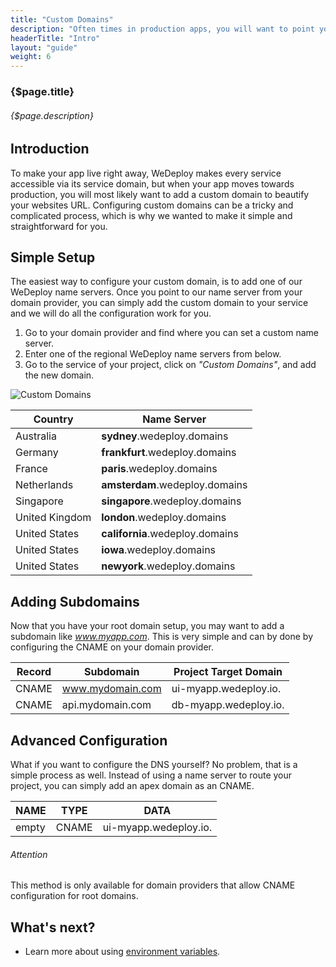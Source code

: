 ```yaml
---
title: "Custom Domains"
description: "Often times in production apps, you will want to point your service URL's to a custom domain so it's easier for users to find your site and more consistant with your message and branding."
headerTitle: "Intro"
layout: "guide"
weight: 6
---
```


### {$page.title}

###### {$page.description}

<article id="1">

## Introduction

To make your app live right away, WeDeploy makes every service accessible via its service domain, but when your app moves towards production, you will most likely want to add a custom domain to beautify your websites URL. Configuring custom domains can be a tricky and complicated process, which is why we wanted to make it simple and straightforward for you.

</article>

<article id="2">

## Simple Setup

The easiest way to configure your custom domain, is to add one of our WeDeploy name servers. Once you point to our name server from your domain provider, you can simply add the custom domain to your service and we will do all the configuration work for you.

1. Go to your domain provider and find where you can set a custom name server.
2. Enter one of the regional WeDeploy name servers from below.
3. Go to the service of your project, click on _"Custom Domains"_, and add the new domain.

![Custom Domains](/images/docs/intro/custom-domains--settings.png)

<div class="table-container">

| Country           | Name Server                     |
| ----------------- | ------------------------------- |
| Australia         | **sydney**.wedeploy.domains     |
| Germany           | **frankfurt**.wedeploy.domains  |
| France            | **paris**.wedeploy.domains      |
| Netherlands       | **amsterdam**.wedeploy.domains  |
| Singapore         | **singapore**.wedeploy.domains  |
| United Kingdom    | **london**.wedeploy.domains     |
| United States     | **california**.wedeploy.domains |
| United States     | **iowa**.wedeploy.domains       |
| United States     | **newyork**.wedeploy.domains    |

</div>

</article>

<article id="3">

## Adding Subdomains

Now that you have your root domain setup, you may want to add a subdomain like _www.myapp.com_. This is very simple and can by done by configuring the CNAME on your domain provider.

<div class="table-container">

| Record            | Subdomain            | Project Target Domain    |
| ----------------- | -------------------- | ------------------------ |
| CNAME             | www.mydomain.com     | ui-myapp.wedeploy.io.    |
| CNAME             | api.mydomain.com     | db-myapp.wedeploy.io.    |

</div>

</article>

<article id="4">

## Advanced Configuration

What if you want to configure the DNS yourself? No problem, that is a simple process as well. Instead of using a name server to route your project, you can simply add an apex domain as an CNAME.

<div class="table-container">

| NAME              | TYPE        | DATA                    |
| ----------------- | ----------- | ----------------------- |
| empty             | CNAME       | ui-myapp.wedeploy.io.   |

</div>

<aside>

###### <span class="icon-16-alert"></span> Attention

This method is only available for domain providers that allow CNAME configuration for root domains.

</aside>

</article>

## What's next?

* Learn more about using [environment variables](/docs/intro/environment-variables.html).
